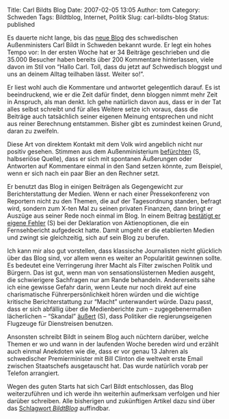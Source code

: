 Title: Carl Bildts Blog
Date: 2007-02-05 13:05
Author: tom
Category: Schweden
Tags: Bildtblog, Internet, Politik
Slug: carl-bildts-blog
Status: published

Es dauerte nicht lange, bis das [neue
Blog](http://carlbildt.wordpress.com/) des schwedischen Außenministers
Carl Bildt in Schweden bekannt wurde. Er legt ein hohes Tempo vor: In
der ersten Woche hat er 34 Beiträge geschrieben und die 35.000 Besucher
haben bereits über 200 Kommentare hinterlassen, viele davon im Stil von
“Hallo Carl. Toll, dass du jetzt auf Schwedisch bloggst und uns an
deinem Alltag teilhaben lässt. Weiter so!”.

Er liest wohl auch die Kommentare und antwortet gelegentlich darauf. Es
ist beeindruckend, wie er die Zeit dafür findet, denn bloggen nimmt mehr
Zeit in Anspruch, als man denkt. Ich gehe natürlich davon aus, dass er
in der Tat alles selbst schreibt und für alles Weitere setze ich voraus,
dass die Beiträge auch tatsächlich seiner eigenen Meinung entsprechen
und nicht aus reiner Berechnung entstammen. Bisher gibt es zumindest
keinen Grund, daran zu zweifeln.

Diese Art von direktem Kontakt mit dem Volk wird angeblich nicht nur
positiv gesehen. Stimmen aus dem Außenministerium
[befürchten](http://www.politikerbloggen.se/2007/02/03/666/) (S,
halbseriöse Quelle), dass er sich mit spontanen Äußerungen oder
Antworten auf Kommentare einmal in den Sand setzen könnte, zum Beispiel,
wenn er sich nach ein paar Bier an den Rechner setzt.

Er benutzt das Blog in einigen Beiträgen als Gegengewicht zur
Berichterstattung der Medien. Wenn er nach einer Pressekonferenz von
Reportern nicht zu den Themen, die auf der Tagesordnung standen, befragt
wird, sondern zum X-ten Mal zu seinen privaten Finanzen, dann bringt er
Auszüge aus seiner Rede noch einmal im Blog. In einem Beitrag [bestätigt
er eigene
Fehler](http://carlbildt.wordpress.com/2007/02/02/tv4-hade-ratt/) (S)
bei der Deklaration von Aktienoptionen, die ein Fernsehbericht
aufgedeckt hatte. Damit umgeht er die etablierten Medien und zwingt sie
gleichzeitig, sich auf sein Blog zu berufen.

Ich kann mir also gut vorstellen, dass klassische Journalisten nicht
glücklich über das Blog sind, vor allem wenn es weiter an Popularität
gewinnen sollte. Es bedeutet eine Verringerung ihrer Macht als Filter
zwischen Politik und Bürgern. Das ist gut, wenn man von
sensationslüsternen Medien ausgeht, die schwierigere Sachfragen nur am
Rande behandeln. Andererseits sähe ich eine gewisse Gefahr darin, wenn
Leute nur noch direkt auf eine charismatische Führerpersönlichkeit hören
würden und die wichtige kritische Berichterstattung zur “Macht”
unterwandert würde. Dazu passt, dass er sich abfällig über die
Medienberichte zum – zugegebenermaßen lächerlichen – “Skandal”
[äußert](http://carlbildt.wordpress.com/2007/02/02/skandal/) (S), dass
Politiker die regierungseigenen Flugzeuge für Dienstreisen benutzen.

Ansonsten schreibt Bildt in seinem Blog auch nüchtern darüber, welche
Themen er wo und wann in der laufenden Woche bereden wird und erzählt
auch einmal Anekdoten wie die, dass er vor genau 13 Jahren als
schwedischer Premierminister mit Bill Clinton die weltweit erste Email
zwischen Staatschefs ausgetauscht hat. Das wurde natürlich vorab per
Telefon arrangiert.

Wegen des guten Starts hat sich Carl Bildt entschlossen, das Blog
weiterzuführen und ich werde ihn weiterhin aufmerksam verfolgen und hier
darüber schreiben. Alle bisherigen und zukünftigen Artikel dazu sind
über das [Schlagwort *BildtBlog*](http://www.fiket.de/tag/bildtblog)
auffindbar.

